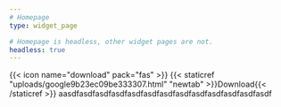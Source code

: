 ```yaml
---
# Homepage
type: widget_page

# Homepage is headless, other widget pages are not.
headless: true
---
```


{{< icon name="download" pack="fas" >}} {{< staticref "uploads/google9b23ec09be333307.html" "newtab" >}}Download{{< /staticref >}} aasdfasdfasdfasdfasdfasdfasdfasdfasdfasdfasdfasdfasdf